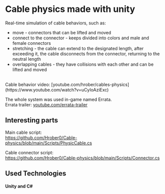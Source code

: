 # Cable physics made with unity
Real-time simulation of cable behaviors, such as:
- move - connectors  that can be lifted and moved
- connect to the connector - keeps divided into colors and male and female connectors 
- stretching - the cable can extend to the designated length, after exceeding it, the cable disconnects from the connector, returning to the neutral length
- overlapping cables - they have collisions with each other and can be lifted and moved

<br>
Cable behavior video: [youtube.com/hrober/cables-physics](https://www.youtube.com/watch?v=uCyIoAziExc)

The whole system was used in-game named Errata.<br>
Errata trailer: [youtube.com/errata-trailer](https://www.youtube.com/watch?v=JyS9zIQbpxQ)

## Interesting parts

Main cable script:<br>
https://github.com/Hrober0/Cable-physics/blob/main/Scripts/PhysicCable.cs

Cable connector script:<br>
https://github.com/Hrober0/Cable-physics/blob/main/Scripts/Connector.cs


## Used Technologies

#### Unity and C#
